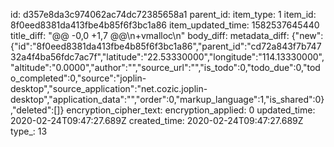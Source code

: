 id: d357e8da3c974062ac74dc72385658a1
parent_id: 
item_type: 1
item_id: 8f0eed8381da413fbe4b85f6f3bc1a86
item_updated_time: 1582537645440
title_diff: "@@ -0,0 +1,7 @@\n+vmalloc\n"
body_diff: 
metadata_diff: {"new":{"id":"8f0eed8381da413fbe4b85f6f3bc1a86","parent_id":"cd72a843f7b74732a4f4ba56fdc7ac7f","latitude":"22.53330000","longitude":"114.13330000","altitude":"0.0000","author":"","source_url":"","is_todo":0,"todo_due":0,"todo_completed":0,"source":"joplin-desktop","source_application":"net.cozic.joplin-desktop","application_data":"","order":0,"markup_language":1,"is_shared":0},"deleted":[]}
encryption_cipher_text: 
encryption_applied: 0
updated_time: 2020-02-24T09:47:27.689Z
created_time: 2020-02-24T09:47:27.689Z
type_: 13